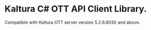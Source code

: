# Kaltura C# OTT API Client Library.
Compatible with Kaltura OTT server version 5.2.6.6030 and above.
